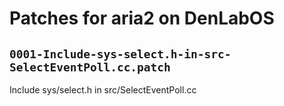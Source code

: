 # Patches for aria2 on DenLabOS

## `0001-Include-sys-select.h-in-src-SelectEventPoll.cc.patch`

Include sys/select.h in src/SelectEventPoll.cc


